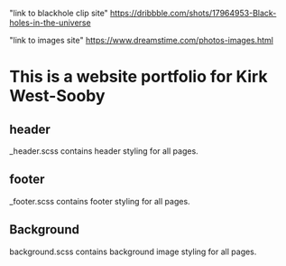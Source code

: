 "link to blackhole clip site"
https://dribbble.com/shots/17964953-Black-holes-in-the-universe

"link to images site"
https://www.dreamstime.com/photos-images.html

# This is a website portfolio for Kirk West-Sooby #

## header ##
_header.scss contains header styling for all pages.

## footer ##
_footer.scss contains footer styling for all pages.

## Background ##
background.scss contains background image styling for all pages.
